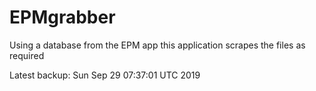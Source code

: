 # EPMgrabber
Using a database from the EPM app this application scrapes the files as required


Latest backup: Sun Sep 29 07:37:01 UTC 2019
